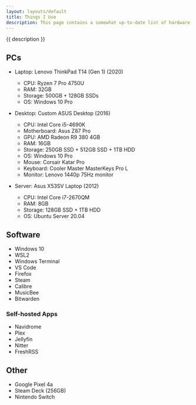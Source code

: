 ```yaml
---
layout: layouts/default
title: Things I Use
description: This page contains a somewhat up-to-date list of hardware and software I use. Inspired by many others' personal websites.
---
```


{{ description }}

## PCs

* Laptop: Lenovo ThinkPad T14 (Gen 1) (2020)
  * CPU: Ryzen 7 Pro 4750U
  * RAM: 32GB
  * Storage: 500GB + 128GB SSDs
  * OS: Windows 10 Pro

* Desktop: Custom ASUS Desktop (2016)
  * CPU: Intel Core i5-4690K
  * Motherboard: Asus Z87 Pro
  * GPU: AMD Radeon R9 380 4GB
  * RAM: 16GB
  * Storage: 250GB SSD + 512GB SSD + 1TB HDD
  * OS: Windows 10 Pro
  * Mouse: Corsair Katar Pro
  * Keyboard: Cooler Master MasterKeys Pro L
  * Monitor: Lenovo 1440p 75Hz monitor

* Server: Asus X53SV Laptop (2012)
  * CPU: Intel Core i7-2670QM
  * RAM: 8GB
  * Storage: 128GB SSD + 1TB HDD
  * OS: Ubuntu Server 20.04


## Software
* Windows 10
* WSL2
* Windows Terminal
* VS Code
* Firefox
* Steam
* Calibre
* MusicBee
* Bitwarden

### Self-hosted Apps
* Navidrome
* Plex
* Jellyfin
* Nitter
* FreshRSS


## Other
* Google Pixel 4a
* Steam Deck (256GB)
* Nintendo Switch
